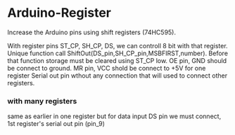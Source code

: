 # Arduino-Register
Increase the Arduino pins using shift registers (74HC595).

With register pins ST_CP, SH_CP, DS, we can controll 8 bit with that register. Unique function call ShiftOut(DS_pin,SH_CP_pin,MSBFIRST,number). Before that function storage must be cleared using ST_CP low.
OE pin, GND should be connect to ground.
MR pin, VCC shold be connect to +5V
for one register Serial out pin wthout any connection that will used to connect other registers.


### with many registers
same as earlier in one register but for data input DS pin we must connect, 1st register's serial out pin (pin_9)
